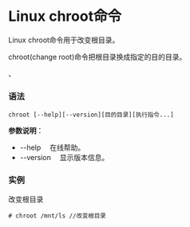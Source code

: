 
# Linux chroot命令



Linux chroot命令用于改变根目录。

chroot(change root)命令把根目录换成指定的目的目录。

、

### 语法

```
chroot [--help][--version][目的目录][执行指令...]
```

**参数说明**：

*   --help 　在线帮助。
*   --version 　显示版本信息。

### 实例

改变根目录

```
# chroot /mnt/ls //改变根目录
```



